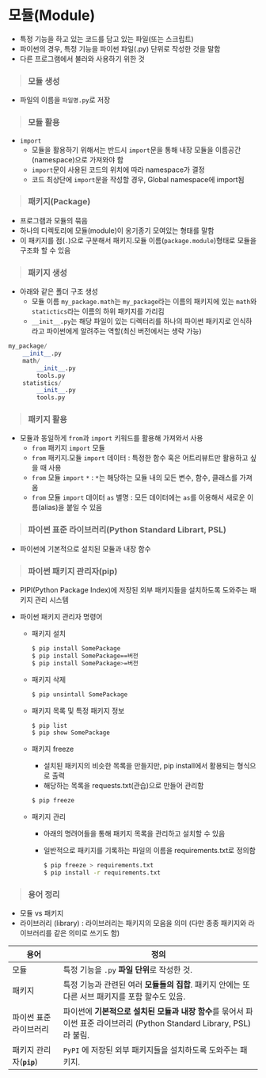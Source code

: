 # 모듈(Module)

- 특정 기능을 하고 있는 코드를 담고 있는 파일(또는 스크립트)
- 파이썬의 경우, 특정 기능을 파이썬 파일(.py) 단위로 작성한 것을 말함
- 다른 프로그램에서 불러와 사용하기 위한 것



> ### 모듈 생성

- 파일의 이름을 `파일명.py`로 저장



> ### 모듈 활용

- `import`
  - 모듈을 활용하기 위해서는 반드시 `import`문을 통해 내장 모듈을 이름공간(namespace)으로 가져와야 함
  - `import`문이 사용된 코드의 위치에 따라 namespace가 결정
  - 코드 최상단에 `import`문을 작성할 경우, Global namespace에 import됨



> ### 패키지(Package)

- 프로그램과 모듈의 묶음
- 하나의 디렉토리에 모듈(module)이 옹기종기 모여있는 형태를 말함
- 이 패키지를 점(`.`)으로 구분해서 패키지.모듈 이름(`package.module`)형태로 모듈을 구조화 할 수 있음



> ### 패키지 생성

- 아래와 같은 폴더 구조 생성
  - 모듈 이름 `my_package.math`는 `my_package`라는 이름의 패키지에 있는 `math`와 `statictics`라는 이름의 하위 패키지를 가리킴
  - `__init__.py`는 해당 파일이 있는 디렉터리를 하나의 파이썬 패키지로 인식하라고 파이썬에게 알려주는 역할(최신 버전에서는 생략 가능)

```python
my_package/
    __init__.py
    math/
        __init__.py
        tools.py  
    statistics/
        __init__.py
        tools.py
```



> ### 패키지 활용

- 모듈과 동일하게 `from`과 `import` 키워드를 활용해 가져와서 사용
  - `from` 패키지 `import` 모듈
  - `from` 패키지.모듈 `import` 데이터 : 특정한 함수 혹은 어트리뷰트만 활용하고 싶을 때 사용
  - `from` 모듈 `import` `*` : `*`는 해당하는 모듈 내의 모든 변수, 함수, 클래스를 가져옴
  - `from` 모듈 `import` 데이터 `as` 별명 : 모든 데이터에는 `as`를 이용해서 새로운 이름(alias)을 붙일 수 있음
  
  

> ### 파이썬 표준 라이브러리(Python Standard Librart, PSL)

- 파이썬에 기본적으로 설치된 모듈과 내장 함수



> ### 파이썬 패키지 관리자(pip)

- PIPI(Python Package Index)에 저장된 외부 패키지들을 설치하도록 도와주는 패키지 관리 시스템

- 파이썬 패키지 관리자 명령어

  - 패키지 설치

    ```bash
    $ pip install SomePackage
    $ pip install SomePackage==버전
    $ pip install SomePackage>=버전
    ```

  - 패키지 삭제

    ```bash
    $ pip unsintall SomePackage
    ```

  - 패키지 목록 및 특정 패키지 정보

    ``` bash
    $ pip list
    $ pip show SomePackage
    ```

  - 패키지 freeze

    - 설치된 패키지의 비슷한 목록을 만들지만, pip install에서 활용되는 형식으로 출력
    - 해당하는 목록을 requests.txt(관습)으로 만들어 관리함

    ```bash
    $ pip freeze
    ```

  - 패키지 관리

    - 아래의 명려어들을 통해 패키지 목록을 관리하고 설치할 수 있음

    - 일반적으로 패키지를 기록하는 파일의 이름을 requirements.txt로 정의함

      ```bash
      $ pip freeze > requirements.txt
      $ pip install -r requirements.txt
      ```

      



> ### 용어 정리

- 모듈 vs 패키지
- 라이브러리 (library) : 라이브러리는 패키지의 모음을 의미 (다만 종종 패키지와 라이브러리를 같은 의미로 쓰기도 함)

| 용어                     | 정의                                                         |
| ------------------------ | ------------------------------------------------------------ |
| 모듈                     | 특정 기능을 `.py` **파일 단위**로 작성한 것.                 |
| 패키지                   | 특정 기능과 관련된 여러 **모듈들의 집합**. 패키지 안에는 또다른 서브 패키지를 포함 할수도 있음. |
| 파이썬 표준 라이브러리   | 파이썬에 **기본적으로 설치된 모듈과 내장 함수**를 묶어서 파이썬 표준 라이브러리 (Python Standard Library, PSL) 라 불림. |
| 패키지 관리자(**`pip`**) | `PyPI` 에 저장된 외부 패키지들을 설치하도록 도와주는 패키지. |





